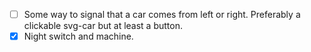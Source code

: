 - [ ] Some way to signal that a car comes from left or right. Preferably a clickable svg-car but at least a button.
- [x] Night switch and machine.
